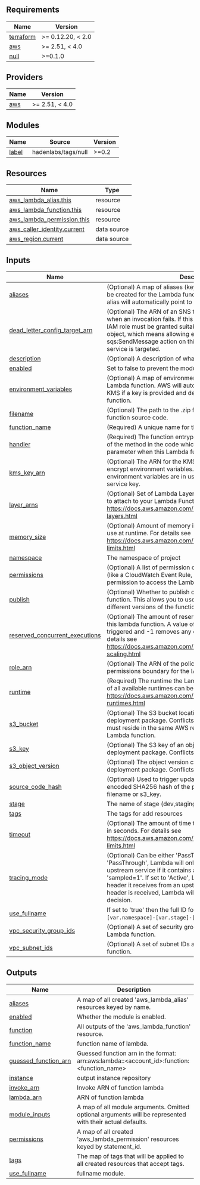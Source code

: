 <!-- BEGIN_TF_DOCS -->
## Requirements

| Name | Version |
|------|---------|
| <a name="requirement_terraform"></a> [terraform](#requirement\_terraform) | >= 0.12.20, < 2.0 |
| <a name="requirement_aws"></a> [aws](#requirement\_aws) | >= 2.51, < 4.0 |
| <a name="requirement_null"></a> [null](#requirement\_null) | >=0.1.0 |

## Providers

| Name | Version |
|------|---------|
| <a name="provider_aws"></a> [aws](#provider\_aws) | >= 2.51, < 4.0 |

## Modules

| Name | Source | Version |
|------|--------|---------|
| <a name="module_label"></a> [label](#module\_label) | hadenlabs/tags/null | >=0.2 |

## Resources

| Name | Type |
|------|------|
| [aws_lambda_alias.this](https://registry.terraform.io/providers/hashicorp/aws/latest/docs/resources/lambda_alias) | resource |
| [aws_lambda_function.this](https://registry.terraform.io/providers/hashicorp/aws/latest/docs/resources/lambda_function) | resource |
| [aws_lambda_permission.this](https://registry.terraform.io/providers/hashicorp/aws/latest/docs/resources/lambda_permission) | resource |
| [aws_caller_identity.current](https://registry.terraform.io/providers/hashicorp/aws/latest/docs/data-sources/caller_identity) | data source |
| [aws_region.current](https://registry.terraform.io/providers/hashicorp/aws/latest/docs/data-sources/region) | data source |

## Inputs

| Name | Description | Type | Default | Required |
|------|-------------|------|---------|:--------:|
| <a name="input_aliases"></a> [aliases](#input\_aliases) | (Optional) A map of aliases (keyed by the alias name) that will be created for the Lambda function. If 'version' is omitted, the alias will automatically point to '$LATEST'. | `any` | `{}` | no |
| <a name="input_dead_letter_config_target_arn"></a> [dead\_letter\_config\_target\_arn](#input\_dead\_letter\_config\_target\_arn) | (Optional) The ARN of an SNS topic or SQS queue to notify when an invocation fails. If this option is used, the function's IAM role must be granted suitable access to write to the target object, which means allowing either the sns:Publish or sqs:SendMessage action on this ARN, depending on which service is targeted. | `string` | `""` | no |
| <a name="input_description"></a> [description](#input\_description) | (Optional) A description of what the Lambda function does. | `string` | `null` | no |
| <a name="input_enabled"></a> [enabled](#input\_enabled) | Set to false to prevent the module from creating any resources | `bool` | `true` | no |
| <a name="input_environment_variables"></a> [environment\_variables](#input\_environment\_variables) | (Optional) A map of environment variables to pass to the Lambda function. AWS will automatically encrypt these with KMS if a key is provided and decrypt them when running the function. | `map(string)` | `{}` | no |
| <a name="input_filename"></a> [filename](#input\_filename) | (Optional) The path to the .zip file that contains the Lambda function source code. | `string` | `null` | no |
| <a name="input_function_name"></a> [function\_name](#input\_function\_name) | (Required) A unique name for the Lambda function. | `string` | n/a | yes |
| <a name="input_handler"></a> [handler](#input\_handler) | (Required) The function entrypoint in the code. This is the name of the method in the code which receives the event and context parameter when this Lambda function is triggered. | `string` | n/a | yes |
| <a name="input_kms_key_arn"></a> [kms\_key\_arn](#input\_kms\_key\_arn) | (Optional) The ARN for the KMS encryption key that is used to encrypt environment variables. If none is provided when environment variables are in use, AWS Lambda uses a default service key. | `string` | `null` | no |
| <a name="input_layer_arns"></a> [layer\_arns](#input\_layer\_arns) | (Optional) Set of Lambda Layer Version ARNs (maximum of 5) to attach to your Lambda Function. For details see https://docs.aws.amazon.com/lambda/latest/dg/configuration-layers.html | `set(string)` | `[]` | no |
| <a name="input_memory_size"></a> [memory\_size](#input\_memory\_size) | (Optional) Amount of memory in MB the Lambda function can use at runtime. For details see https://docs.aws.amazon.com/lambda/latest/dg/gettingstarted-limits.html | `number` | `128` | no |
| <a name="input_namespace"></a> [namespace](#input\_namespace) | The namespace of project | `string` | n/a | yes |
| <a name="input_permissions"></a> [permissions](#input\_permissions) | (Optional) A list of permission objects of external resources (like a CloudWatch Event Rule, SNS, or S3) that should have permission to access the Lambda function. | `any` | `[]` | no |
| <a name="input_publish"></a> [publish](#input\_publish) | (Optional) Whether to publish creation/change as new Lambda function. This allows you to use aliases to refer to execute different versions of the function in different environments. | `bool` | `false` | no |
| <a name="input_reserved_concurrent_executions"></a> [reserved\_concurrent\_executions](#input\_reserved\_concurrent\_executions) | (Optional) The amount of reserved concurrent executions for this lambda function. A value of 0 disables lambda from being triggered and -1 removes any concurrency limitations. For details see https://docs.aws.amazon.com/lambda/latest/dg/invocation-scaling.html | `number` | `-1` | no |
| <a name="input_role_arn"></a> [role\_arn](#input\_role\_arn) | (Optional) The ARN of the policy that is used to set the permissions boundary for the IAM role for the Lambda function. | `string` | `null` | no |
| <a name="input_runtime"></a> [runtime](#input\_runtime) | (Required) The runtime the Lambda function should run in. A list of all available runtimes can be found here: https://docs.aws.amazon.com/lambda/latest/dg/lambda-runtimes.html | `string` | n/a | yes |
| <a name="input_s3_bucket"></a> [s3\_bucket](#input\_s3\_bucket) | (Optional) The S3 bucket location containing the function's deployment package. Conflicts with 'filename'. This bucket must reside in the same AWS region where you are creating the Lambda function. | `string` | `null` | no |
| <a name="input_s3_key"></a> [s3\_key](#input\_s3\_key) | (Optional) The S3 key of an object containing the function's deployment package. Conflicts with 'filename'. | `string` | `null` | no |
| <a name="input_s3_object_version"></a> [s3\_object\_version](#input\_s3\_object\_version) | (Optional) The object version containing the function's deployment package. Conflicts with 'filename'. | `string` | `null` | no |
| <a name="input_source_code_hash"></a> [source\_code\_hash](#input\_source\_code\_hash) | (Optional) Used to trigger updates. Must be set to a base64-encoded SHA256 hash of the package file specified with either filename or s3\_key. | `string` | `null` | no |
| <a name="input_stage"></a> [stage](#input\_stage) | The name of stage (dev,staging,prod) | `string` | n/a | yes |
| <a name="input_tags"></a> [tags](#input\_tags) | The tags for add resources | `map(any)` | `{}` | no |
| <a name="input_timeout"></a> [timeout](#input\_timeout) | (Optional) The amount of time the Lambda function has to run in seconds. For details see https://docs.aws.amazon.com/lambda/latest/dg/gettingstarted-limits.html | `number` | `3` | no |
| <a name="input_tracing_mode"></a> [tracing\_mode](#input\_tracing\_mode) | (Optional) Can be either 'PassThrough' or 'Active'. If set to 'PassThrough', Lambda will only trace the request from an upstream service if it contains a tracing header with 'sampled=1'. If set to 'Active', Lambda will respect any tracing header it receives from an upstream service. If no tracing header is received, Lambda will call X-Ray for a tracing decision. | `string` | `null` | no |
| <a name="input_use_fullname"></a> [use\_fullname](#input\_use\_fullname) | If set to 'true' then the full ID for the IAM user name (e.g. `[var.namespace]-[var.stage]-[var.name]`) will be used. | `bool` | `false` | no |
| <a name="input_vpc_security_group_ids"></a> [vpc\_security\_group\_ids](#input\_vpc\_security\_group\_ids) | (Optional) A set of security group IDs associated with the Lambda function. | `set(string)` | `[]` | no |
| <a name="input_vpc_subnet_ids"></a> [vpc\_subnet\_ids](#input\_vpc\_subnet\_ids) | (Optional) A set of subnet IDs associated with the Lambda function. | `set(string)` | `[]` | no |

## Outputs

| Name | Description |
|------|-------------|
| <a name="output_aliases"></a> [aliases](#output\_aliases) | A map of all created 'aws\_lambda\_alias' resources keyed by name. |
| <a name="output_enabled"></a> [enabled](#output\_enabled) | Whether the module is enabled. |
| <a name="output_function"></a> [function](#output\_function) | All outputs of the 'aws\_lambda\_function' resource. |
| <a name="output_function_name"></a> [function\_name](#output\_function\_name) | function name of lambda. |
| <a name="output_guessed_function_arn"></a> [guessed\_function\_arn](#output\_guessed\_function\_arn) | Guessed function arn in the format: arn:aws:lambda:<region>:<account\_id>:function:<function\_name> |
| <a name="output_instance"></a> [instance](#output\_instance) | output instance repository |
| <a name="output_invoke_arn"></a> [invoke\_arn](#output\_invoke\_arn) | Invoke ARN of function lambda |
| <a name="output_lambda_arn"></a> [lambda\_arn](#output\_lambda\_arn) | ARN of function lambda |
| <a name="output_module_inputs"></a> [module\_inputs](#output\_module\_inputs) | A map of all module arguments. Omitted optional arguments will be represented with their actual defaults. |
| <a name="output_permissions"></a> [permissions](#output\_permissions) | A map of all created 'aws\_lambda\_permission' resources keyed by statement\_id. |
| <a name="output_tags"></a> [tags](#output\_tags) | The map of tags that will be applied to all created resources that accept tags. |
| <a name="output_use_fullname"></a> [use\_fullname](#output\_use\_fullname) | fullname module. |
<!-- END_TF_DOCS -->
